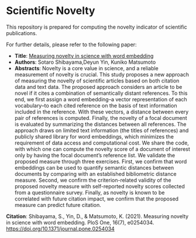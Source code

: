 # Scientific Novelty

This repository is prepared for computing the novelty indicator of scientific publications. 


For further details, please refer to the following paper:  

- **Title**: [Measuring novelty in science with word embedding](https://journals.plos.org/plosone/article?id=10.1371/journal.pone.0254034)
- **Authors**: Sotaro Shibayama,Deyun Yin, Kuniko Matsumoto
- **Abstracts**: Novelty is a core value in science, and a reliable measurement of novelty is crucial. This study proposes a new approach of measuring the novelty of scientific articles based on both citation data and text data. The proposed approach considers an article to be novel if it cites a combination of semantically distant references. To this end, we first assign a word embedding–a vector representation of each vocabulary–to each cited reference on the basis of text information included in the reference. With these vectors, a distance between every pair of references is computed. Finally, the novelty of a focal document is evaluated by summarizing the distances between all references. The approach draws on limited text information (the titles of references) and publicly shared library for word embeddings, which minimizes the requirement of data access and computational cost. We share the code, with which one can compute the novelty score of a document of interest only by having the focal document’s reference list. We validate the proposed measure through three exercises. First, we confirm that word embeddings can be used to quantify semantic distances between documents by comparing with an established bibliometric distance measure. Second, we confirm the criterion-related validity of the proposed novelty measure with self-reported novelty scores collected from a questionnaire survey. Finally, as novelty is known to be correlated with future citation impact, we confirm that the proposed measure can predict future citation.


**Citation**: Shibayama, S., Yin, D., & Matsumoto, K. (2021). Measuring novelty in science with word embedding. PloS One, 16(7), e0254034. https://doi.org/10.1371/journal.pone.0254034



